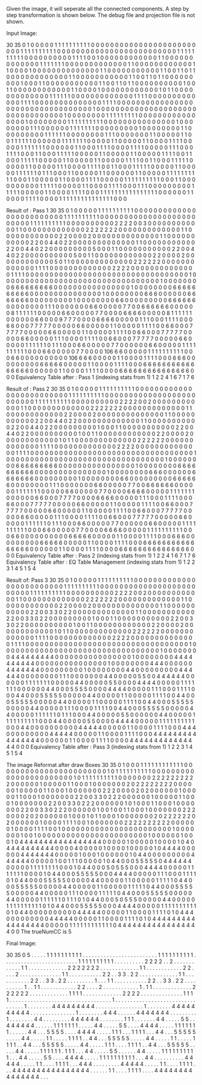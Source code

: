 Given the image, it will seperate all the connected components. A step by step
transformation is shown below. The debug file and projection file is not shown.

Input Image:

30 35 0 1
0 0 0 0 0 1 1 1 1 1 1 1 1 1 1 0 0 0 0 0 0 0 0 0 0 0 0 0 0 0 0 0 0 0 0
0 0 0 0 0 1 1 1 1 1 1 1 1 1 1 0 0 0 0 0 0 0 0 0 0 0 0 0 0 0 0 0 0 0 0
0 0 0 0 0 1 1 1 1 1 1 1 1 1 1 0 0 0 0 0 0 0 0 0 0 1 1 1 1 0 0 1 0 0 0
0 0 0 0 0 0 0 0 0 1 1 0 0 0 0 0 0 0 0 0 0 0 0 0 1 1 1 1 1 1 1 0 0 0 0
0 0 0 0 0 0 0 0 0 1 1 0 0 0 0 0 0 0 0 0 0 0 0 1 1 0 0 0 0 1 0 0 0 0 0
0 0 0 0 0 0 0 0 0 1 1 0 0 0 0 0 0 0 0 0 0 0 1 1 0 0 1 1 0 1 1 0 0 0 0
0 0 0 0 0 0 0 0 0 1 1 0 0 0 0 0 0 0 0 0 0 0 1 1 0 0 1 1 0 1 1 0 0 0 0
0 0 0 0 0 1 0 0 0 1 1 0 0 0 0 0 0 0 0 0 0 0 1 1 0 0 1 1 0 1 1 0 0 0 0
0 0 0 0 0 0 1 0 0 1 1 0 0 0 0 0 0 0 0 0 0 0 0 1 1 0 0 0 0 1 0 0 0 0 0
0 0 0 0 0 0 0 1 0 1 1 0 0 0 0 0 0 0 0 0 0 0 0 0 1 1 1 1 1 1 0 0 0 0 0
0 0 0 0 0 0 0 0 1 1 1 1 0 0 0 0 0 0 0 0 0 0 0 0 0 1 1 1 1 0 0 0 0 0 0
0 0 0 0 0 0 0 0 1 1 1 1 0 0 0 0 0 0 0 0 0 0 0 0 0 0 0 0 0 0 0 0 0 0 0
0 0 0 0 0 0 0 0 0 0 0 1 0 0 0 0 0 0 0 0 0 0 0 0 0 0 0 0 0 0 0 0 0 0 0
0 0 0 0 0 0 0 0 0 0 1 0 0 0 0 0 0 0 0 1 1 1 1 1 1 1 1 1 0 0 0 0 0 0 0
0 0 0 0 0 0 0 0 0 1 0 0 0 0 0 0 0 0 1 1 1 1 1 1 1 1 1 1 0 0 0 0 0 0 0
0 0 0 0 0 0 0 0 1 0 0 0 0 0 0 0 0 1 1 1 0 0 0 0 0 0 1 1 1 1 1 1 1 0 0
0 0 0 0 0 0 0 1 0 0 0 0 0 0 0 0 1 1 0 0 0 0 0 0 0 0 0 1 1 1 1 1 1 0 0
0 0 0 0 0 0 1 1 1 0 0 0 0 0 0 0 1 1 0 0 0 0 0 1 1 0 0 1 1 1 1 1 1 0 0
0 0 0 0 1 1 1 1 1 1 1 0 0 0 0 0 1 1 0 0 0 0 0 1 1 0 0 0 0 1 1 1 1 0 0
0 0 0 1 1 1 1 1 1 1 0 0 0 0 0 0 1 1 0 0 0 1 1 1 1 0 0 0 0 1 1 1 1 0 0
0 0 0 1 1 1 0 0 0 1 1 1 1 0 0 0 1 1 0 0 0 1 1 1 1 1 0 0 0 0 0 1 1 0 0
0 0 0 1 1 0 0 0 0 0 1 1 1 1 0 0 1 1 0 0 0 1 1 1 1 1 0 0 0 0 0 1 1 0 0
0 0 0 1 1 0 0 0 0 0 1 1 1 1 0 0 1 1 0 0 0 1 1 1 1 1 0 0 0 0 0 1 1 0 0
0 0 0 1 1 1 0 0 0 0 1 1 1 1 0 0 1 1 0 0 0 1 1 1 1 1 0 0 0 0 0 1 1 0 0
0 0 0 1 1 1 1 1 1 0 1 1 1 0 0 0 1 1 0 0 0 0 0 1 1 0 0 0 0 0 0 1 1 0 0
0 0 0 1 1 1 1 1 1 1 1 1 1 0 0 0 1 1 0 0 0 0 0 1 1 0 0 0 0 1 1 1 1 0 0
0 0 0 1 1 1 1 1 1 1 1 1 1 0 0 0 1 1 0 0 0 0 0 0 0 0 0 0 1 1 1 1 1 0 0
0 0 0 1 1 0 0 0 0 1 1 1 1 0 0 0 1 1 1 0 0 0 0 0 0 0 0 0 1 1 1 1 1 0 0
0 0 0 1 1 0 0 0 0 1 1 1 1 0 0 0 1 1 1 1 1 1 1 1 1 1 1 1 1 1 1 1 0 0 0
0 0 0 1 1 0 0 0 0 1 1 1 1 0 0 0 0 1 1 1 1 1 1 1 1 1 1 1 1 1 1 1 0 0 0

Result of : Pass 1
30 35 0 1
0 0 0 0 0 1 1 1 1 1 1 1 1 1 1 0 0 0 0 0 0 0 0 0 0 0 0 0 0 0 0 0 0 0 0 
0 0 0 0 0 1 1 1 1 1 1 1 1 1 1 0 0 0 0 0 0 0 0 0 0 0 0 0 0 0 0 0 0 0 0 
0 0 0 0 0 1 1 1 1 1 1 1 1 1 1 0 0 0 0 0 0 0 0 0 0 2 2 2 2 0 0 3 0 0 0 
0 0 0 0 0 0 0 0 0 1 1 0 0 0 0 0 0 0 0 0 0 0 0 0 2 2 2 2 2 2 2 0 0 0 0 
0 0 0 0 0 0 0 0 0 1 1 0 0 0 0 0 0 0 0 0 0 0 0 2 2 0 0 0 0 2 0 0 0 0 0 
0 0 0 0 0 0 0 0 0 1 1 0 0 0 0 0 0 0 0 0 0 0 2 2 0 0 4 4 0 2 2 0 0 0 0 
0 0 0 0 0 0 0 0 0 1 1 0 0 0 0 0 0 0 0 0 0 0 2 2 0 0 4 4 0 2 2 0 0 0 0 
0 0 0 0 0 5 0 0 0 1 1 0 0 0 0 0 0 0 0 0 0 0 2 2 0 0 4 4 0 2 2 0 0 0 0 
0 0 0 0 0 0 5 0 0 1 1 0 0 0 0 0 0 0 0 0 0 0 0 2 2 0 0 0 0 2 0 0 0 0 0 
0 0 0 0 0 0 0 5 0 1 1 0 0 0 0 0 0 0 0 0 0 0 0 0 2 2 2 2 2 2 0 0 0 0 0 
0 0 0 0 0 0 0 0 1 1 1 1 0 0 0 0 0 0 0 0 0 0 0 0 0 2 2 2 2 0 0 0 0 0 0 
0 0 0 0 0 0 0 0 1 1 1 1 0 0 0 0 0 0 0 0 0 0 0 0 0 0 0 0 0 0 0 0 0 0 0 
0 0 0 0 0 0 0 0 0 0 0 1 0 0 0 0 0 0 0 0 0 0 0 0 0 0 0 0 0 0 0 0 0 0 0 
0 0 0 0 0 0 0 0 0 0 1 0 0 0 0 0 0 0 0 6 6 6 6 6 6 6 6 6 0 0 0 0 0 0 0 
0 0 0 0 0 0 0 0 0 1 0 0 0 0 0 0 0 0 6 6 6 6 6 6 6 6 6 6 0 0 0 0 0 0 0 
0 0 0 0 0 0 0 0 1 0 0 0 0 0 0 0 0 6 6 6 0 0 0 0 0 0 6 6 6 6 6 6 6 0 0 
0 0 0 0 0 0 0 1 0 0 0 0 0 0 0 0 6 6 0 0 0 0 0 0 0 0 0 6 6 6 6 6 6 0 0 
0 0 0 0 0 0 1 1 1 0 0 0 0 0 0 0 6 6 0 0 0 0 0 7 7 0 0 6 6 6 6 6 6 0 0 
0 0 0 0 8 1 1 1 1 1 1 0 0 0 0 0 6 6 0 0 0 0 0 7 7 0 0 0 0 6 6 6 6 0 0 
0 0 0 8 1 1 1 1 1 1 0 0 0 0 0 0 6 6 0 0 0 9 7 7 7 0 0 0 0 6 6 6 6 0 0 
0 0 0 1 1 1 0 0 0 1 1 1 1 0 0 0 6 6 0 0 0 7 7 7 7 7 0 0 0 0 0 6 6 0 0 
0 0 0 1 1 0 0 0 0 0 1 1 1 1 0 0 6 6 0 0 0 7 7 7 7 7 0 0 0 0 0 6 6 0 0 
0 0 0 1 1 0 0 0 0 0 1 1 1 1 0 0 6 6 0 0 0 7 7 7 7 7 0 0 0 0 0 6 6 0 0 
0 0 0 1 1 1 0 0 0 0 1 1 1 1 0 0 6 6 0 0 0 7 7 7 7 7 0 0 0 0 0 6 6 0 0 
0 0 0 1 1 1 1 1 1 0 1 1 1 0 0 0 6 6 0 0 0 0 0 7 7 0 0 0 0 0 0 6 6 0 0 
0 0 0 1 1 1 1 1 1 1 1 1 1 0 0 0 6 6 0 0 0 0 0 7 7 0 0 0 0 106 6 6 0 0 
0 0 0 1 1 1 1 1 1 1 1 1 1 0 0 0 6 6 0 0 0 0 0 0 0 0 0 0 106 6 6 6 0 0 
0 0 0 1 1 0 0 0 0 1 1 1 1 0 0 0 6 6 6 0 0 0 0 0 0 0 0 0 6 6 6 6 6 0 0 
0 0 0 1 1 0 0 0 0 1 1 1 1 0 0 0 6 6 6 6 6 6 6 6 6 6 6 6 6 6 6 6 0 0 0 
0 0 0 1 1 0 0 0 0 1 1 1 1 0 0 0 0 6 6 6 6 6 6 6 6 6 6 6 6 6 6 6 0 0 0 
Equivalency Table after : Pass 1 (indexing stats from 1)
1 2 2 4 1 6 7 1 7 6 

Result of : Pass 2
30 35 0 1
0 0 0 0 0 1 1 1 1 1 1 1 1 1 1 0 0 0 0 0 0 0 0 0 0 0 0 0 0 0 0 0 0 0 0 
0 0 0 0 0 1 1 1 1 1 1 1 1 1 1 0 0 0 0 0 0 0 0 0 0 0 0 0 0 0 0 0 0 0 0 
0 0 0 0 0 1 1 1 1 1 1 1 1 1 1 0 0 0 0 0 0 0 0 0 0 2 2 2 2 0 0 2 0 0 0 
0 0 0 0 0 0 0 0 0 1 1 0 0 0 0 0 0 0 0 0 0 0 0 0 2 2 2 2 2 2 2 0 0 0 0 
0 0 0 0 0 0 0 0 0 1 1 0 0 0 0 0 0 0 0 0 0 0 0 2 2 0 0 0 0 2 0 0 0 0 0 
0 0 0 0 0 0 0 0 0 1 1 0 0 0 0 0 0 0 0 0 0 0 2 2 0 0 4 4 0 2 2 0 0 0 0 
0 0 0 0 0 0 0 0 0 1 1 0 0 0 0 0 0 0 0 0 0 0 2 2 0 0 4 4 0 2 2 0 0 0 0 
0 0 0 0 0 1 0 0 0 1 1 0 0 0 0 0 0 0 0 0 0 0 2 2 0 0 4 4 0 2 2 0 0 0 0 
0 0 0 0 0 0 1 0 0 1 1 0 0 0 0 0 0 0 0 0 0 0 0 2 2 0 0 0 0 2 0 0 0 0 0 
0 0 0 0 0 0 0 1 0 1 1 0 0 0 0 0 0 0 0 0 0 0 0 0 2 2 2 2 2 2 0 0 0 0 0 
0 0 0 0 0 0 0 0 1 1 1 1 0 0 0 0 0 0 0 0 0 0 0 0 0 2 2 2 2 0 0 0 0 0 0 
0 0 0 0 0 0 0 0 1 1 1 1 0 0 0 0 0 0 0 0 0 0 0 0 0 0 0 0 0 0 0 0 0 0 0 
0 0 0 0 0 0 0 0 0 0 0 1 0 0 0 0 0 0 0 0 0 0 0 0 0 0 0 0 0 0 0 0 0 0 0 
0 0 0 0 0 0 0 0 0 0 1 0 0 0 0 0 0 0 0 6 6 6 6 6 6 6 6 6 0 0 0 0 0 0 0 
0 0 0 0 0 0 0 0 0 1 0 0 0 0 0 0 0 0 6 6 6 6 6 6 6 6 6 6 0 0 0 0 0 0 0 
0 0 0 0 0 0 0 0 1 0 0 0 0 0 0 0 0 6 6 6 0 0 0 0 0 0 6 6 6 6 6 6 6 0 0 
0 0 0 0 0 0 0 1 0 0 0 0 0 0 0 0 6 6 0 0 0 0 0 0 0 0 0 6 6 6 6 6 6 0 0 
0 0 0 0 0 0 1 1 1 0 0 0 0 0 0 0 6 6 0 0 0 0 0 7 7 0 0 6 6 6 6 6 6 0 0 
0 0 0 0 1 1 1 1 1 1 1 0 0 0 0 0 6 6 0 0 0 0 0 7 7 0 0 0 0 6 6 6 6 0 0 
0 0 0 1 1 1 1 1 1 1 0 0 0 0 0 0 6 6 0 0 0 7 7 7 7 0 0 0 0 6 6 6 6 0 0 
0 0 0 1 1 1 0 0 0 1 1 1 1 0 0 0 6 6 0 0 0 7 7 7 7 7 0 0 0 0 0 6 6 0 0 
0 0 0 1 1 0 0 0 0 0 1 1 1 1 0 0 6 6 0 0 0 7 7 7 7 7 0 0 0 0 0 6 6 0 0 
0 0 0 1 1 0 0 0 0 0 1 1 1 1 0 0 6 6 0 0 0 7 7 7 7 7 0 0 0 0 0 6 6 0 0 
0 0 0 1 1 1 0 0 0 0 1 1 1 1 0 0 6 6 0 0 0 7 7 7 7 7 0 0 0 0 0 6 6 0 0 
0 0 0 1 1 1 1 1 1 0 1 1 1 0 0 0 6 6 0 0 0 0 0 7 7 0 0 0 0 0 0 6 6 0 0 
0 0 0 1 1 1 1 1 1 1 1 1 1 0 0 0 6 6 0 0 0 0 0 7 7 0 0 0 0 6 6 6 6 0 0 
0 0 0 1 1 1 1 1 1 1 1 1 1 0 0 0 6 6 0 0 0 0 0 0 0 0 0 0 6 6 6 6 6 0 0 
0 0 0 1 1 0 0 0 0 1 1 1 1 0 0 0 6 6 6 0 0 0 0 0 0 0 0 0 6 6 6 6 6 0 0 
0 0 0 1 1 0 0 0 0 1 1 1 1 0 0 0 6 6 6 6 6 6 6 6 6 6 6 6 6 6 6 6 0 0 0 
0 0 0 1 1 0 0 0 0 1 1 1 1 0 0 0 0 6 6 6 6 6 6 6 6 6 6 6 6 6 6 6 0 0 0 
Equivalency Table after : Pass 2 (indexing stats from 1)
1 2 2 4 1 6 7 1 7 6 
Equivalency Table after : EQ Table Management (indexing stats from 1)
1 2 2 3 1 4 5 1 5 4 

Result of: Pass 3
30 35 0 1
0 0 0 0 0 1 1 1 1 1 1 1 1 1 1 0 0 0 0 0 0 0 0 0 0 0 0 0 0 0 0 0 0 0 0 
0 0 0 0 0 1 1 1 1 1 1 1 1 1 1 0 0 0 0 0 0 0 0 0 0 0 0 0 0 0 0 0 0 0 0 
0 0 0 0 0 1 1 1 1 1 1 1 1 1 1 0 0 0 0 0 0 0 0 0 0 2 2 2 2 0 0 2 0 0 0 
0 0 0 0 0 0 0 0 0 1 1 0 0 0 0 0 0 0 0 0 0 0 0 0 2 2 2 2 2 2 2 0 0 0 0 
0 0 0 0 0 0 0 0 0 1 1 0 0 0 0 0 0 0 0 0 0 0 0 2 2 0 0 0 0 2 0 0 0 0 0 
0 0 0 0 0 0 0 0 0 1 1 0 0 0 0 0 0 0 0 0 0 0 2 2 0 0 3 3 0 2 2 0 0 0 0 
0 0 0 0 0 0 0 0 0 1 1 0 0 0 0 0 0 0 0 0 0 0 2 2 0 0 3 3 0 2 2 0 0 0 0 
0 0 0 0 0 1 0 0 0 1 1 0 0 0 0 0 0 0 0 0 0 0 2 2 0 0 3 3 0 2 2 0 0 0 0 
0 0 0 0 0 0 1 0 0 1 1 0 0 0 0 0 0 0 0 0 0 0 0 2 2 0 0 0 0 2 0 0 0 0 0 
0 0 0 0 0 0 0 1 0 1 1 0 0 0 0 0 0 0 0 0 0 0 0 0 2 2 2 2 2 2 0 0 0 0 0 
0 0 0 0 0 0 0 0 1 1 1 1 0 0 0 0 0 0 0 0 0 0 0 0 0 2 2 2 2 0 0 0 0 0 0 
0 0 0 0 0 0 0 0 1 1 1 1 0 0 0 0 0 0 0 0 0 0 0 0 0 0 0 0 0 0 0 0 0 0 0 
0 0 0 0 0 0 0 0 0 0 0 1 0 0 0 0 0 0 0 0 0 0 0 0 0 0 0 0 0 0 0 0 0 0 0 
0 0 0 0 0 0 0 0 0 0 1 0 0 0 0 0 0 0 0 4 4 4 4 4 4 4 4 4 0 0 0 0 0 0 0 
0 0 0 0 0 0 0 0 0 1 0 0 0 0 0 0 0 0 4 4 4 4 4 4 4 4 4 4 0 0 0 0 0 0 0 
0 0 0 0 0 0 0 0 1 0 0 0 0 0 0 0 0 4 4 4 0 0 0 0 0 0 4 4 4 4 4 4 4 0 0 
0 0 0 0 0 0 0 1 0 0 0 0 0 0 0 0 4 4 0 0 0 0 0 0 0 0 0 4 4 4 4 4 4 0 0 
0 0 0 0 0 0 1 1 1 0 0 0 0 0 0 0 4 4 0 0 0 0 0 5 5 0 0 4 4 4 4 4 4 0 0 
0 0 0 0 1 1 1 1 1 1 1 0 0 0 0 0 4 4 0 0 0 0 0 5 5 0 0 0 0 4 4 4 4 0 0 
0 0 0 1 1 1 1 1 1 1 0 0 0 0 0 0 4 4 0 0 0 5 5 5 5 0 0 0 0 4 4 4 4 0 0 
0 0 0 1 1 1 0 0 0 1 1 1 1 0 0 0 4 4 0 0 0 5 5 5 5 5 0 0 0 0 0 4 4 0 0 
0 0 0 1 1 0 0 0 0 0 1 1 1 1 0 0 4 4 0 0 0 5 5 5 5 5 0 0 0 0 0 4 4 0 0 
0 0 0 1 1 0 0 0 0 0 1 1 1 1 0 0 4 4 0 0 0 5 5 5 5 5 0 0 0 0 0 4 4 0 0 
0 0 0 1 1 1 0 0 0 0 1 1 1 1 0 0 4 4 0 0 0 5 5 5 5 5 0 0 0 0 0 4 4 0 0 
0 0 0 1 1 1 1 1 1 0 1 1 1 0 0 0 4 4 0 0 0 0 0 5 5 0 0 0 0 0 0 4 4 0 0 
0 0 0 1 1 1 1 1 1 1 1 1 1 0 0 0 4 4 0 0 0 0 0 5 5 0 0 0 0 4 4 4 4 0 0 
0 0 0 1 1 1 1 1 1 1 1 1 1 0 0 0 4 4 0 0 0 0 0 0 0 0 0 0 4 4 4 4 4 0 0 
0 0 0 1 1 0 0 0 0 1 1 1 1 0 0 0 4 4 4 0 0 0 0 0 0 0 0 0 4 4 4 4 4 0 0 
0 0 0 1 1 0 0 0 0 1 1 1 1 0 0 0 4 4 4 4 4 4 4 4 4 4 4 4 4 4 4 4 0 0 0 
0 0 0 1 1 0 0 0 0 1 1 1 1 0 0 0 0 4 4 4 4 4 4 4 4 4 4 4 4 4 4 4 0 0 0 
Equivalency Table after : Pass 3 (indexing stats from 1)
1 2 2 3 1 4 5 1 5 4 

The image Reformat after draw Boxes 
30 35 0 1
0 0 0 1 1 1 1 1 1 1 1 1 1 1 1 0 0 0 0 0 0 0 0 0 0 0 0 0 0 0 0 0 0 0 0 
0 0 0 1 0 1 1 1 1 1 1 1 1 1 1 0 0 0 0 0 0 0 0 0 0 0 0 0 0 0 0 0 0 0 0 
0 0 0 1 0 1 1 1 1 1 1 1 1 1 1 0 0 0 0 0 0 0 2 2 2 2 2 2 2 2 2 2 0 0 0 
0 0 0 1 0 0 0 0 0 1 1 0 0 0 1 0 0 0 0 0 0 0 2 0 2 2 2 2 2 2 2 2 0 0 0 
0 0 0 1 0 0 0 0 0 1 1 0 0 0 1 0 0 0 0 0 0 0 2 2 2 0 0 0 0 2 0 2 0 0 0 
0 0 0 1 0 0 0 0 0 1 1 0 0 0 1 0 0 0 0 0 0 0 2 2 0 0 3 3 0 2 2 2 0 0 0 
0 0 0 1 0 0 0 0 0 1 1 0 0 0 1 0 0 0 0 0 0 0 2 2 0 0 3 3 0 2 2 2 0 0 0 
0 0 0 1 0 1 0 0 0 1 1 0 0 0 1 0 0 0 0 0 0 0 2 2 0 0 3 3 0 2 2 2 0 0 0 
0 0 0 1 0 0 1 0 0 1 1 0 0 0 1 0 0 0 0 0 0 0 2 2 2 0 0 0 0 2 0 2 0 0 0 
0 0 0 1 0 0 0 1 0 1 1 0 0 0 1 0 0 0 0 0 0 0 2 0 2 2 2 2 2 2 0 2 0 0 0 
0 0 0 1 0 0 0 0 1 1 1 1 0 0 1 0 0 0 0 0 0 0 2 2 2 2 2 2 2 2 2 2 0 0 0 
0 0 0 1 0 0 0 0 1 1 1 1 0 0 1 0 0 0 0 0 0 0 0 0 0 0 0 0 0 0 0 0 0 0 0 
0 0 0 1 0 0 0 0 0 0 0 1 0 0 1 0 0 0 0 0 0 0 0 0 0 0 0 0 0 0 0 0 0 0 0 
0 0 0 1 0 0 0 0 0 0 1 0 0 0 1 0 4 4 4 4 4 4 4 4 4 4 4 4 4 4 4 4 4 0 0 
0 0 0 1 0 0 0 0 0 1 0 0 0 0 1 0 4 0 4 4 4 4 4 4 4 4 4 4 0 0 0 0 4 0 0 
0 0 0 1 0 0 0 0 1 0 0 0 0 0 1 0 4 4 4 4 0 0 0 0 0 0 4 4 4 4 4 4 4 0 0 
0 0 0 1 0 0 0 1 0 0 0 0 0 0 1 0 4 4 0 0 0 0 0 0 0 0 0 4 4 4 4 4 4 0 0 
0 0 0 1 0 0 1 1 1 0 0 0 0 0 1 0 4 4 0 0 0 5 5 5 5 5 0 4 4 4 4 4 4 0 0 
0 0 0 1 1 1 1 1 1 1 1 0 0 0 1 0 4 4 0 0 0 5 0 5 5 5 0 0 0 4 4 4 4 0 0 
0 0 0 1 1 1 1 1 1 1 0 0 0 0 1 0 4 4 0 0 0 5 5 5 5 5 0 0 0 4 4 4 4 0 0 
0 0 0 1 1 1 0 0 0 1 1 1 1 0 1 0 4 4 0 0 0 5 5 5 5 5 0 0 0 0 0 4 4 0 0 
0 0 0 1 1 0 0 0 0 0 1 1 1 1 1 0 4 4 0 0 0 5 5 5 5 5 0 0 0 0 0 4 4 0 0 
0 0 0 1 1 0 0 0 0 0 1 1 1 1 1 0 4 4 0 0 0 5 5 5 5 5 0 0 0 0 0 4 4 0 0 
0 0 0 1 1 1 0 0 0 0 1 1 1 1 1 0 4 4 0 0 0 5 5 5 5 5 0 0 0 0 0 4 4 0 0 
0 0 0 1 1 1 1 1 1 0 1 1 1 0 1 0 4 4 0 0 0 5 0 5 5 5 0 0 0 0 0 4 4 0 0 
0 0 0 1 1 1 1 1 1 1 1 1 1 0 1 0 4 4 0 0 0 5 5 5 5 5 0 0 0 4 4 4 4 0 0 
0 0 0 1 1 1 1 1 1 1 1 1 1 0 1 0 4 4 0 0 0 0 0 0 0 0 0 0 4 4 4 4 4 0 0 
0 0 0 1 1 0 0 0 0 1 1 1 1 0 1 0 4 4 4 0 0 0 0 0 0 0 0 0 4 4 4 4 4 0 0 
0 0 0 1 1 0 0 0 0 1 1 1 1 0 1 0 4 4 4 4 4 4 4 4 4 4 4 4 4 4 4 4 4 0 0 
0 0 0 1 1 1 1 1 1 1 1 1 1 1 1 0 4 4 4 4 4 4 4 4 4 4 4 4 4 4 4 4 4 0 0 
The trueNumCC is 5

Final Image:

30 35 0 5
. . . . . 1 1 1 1 1 1 1 1 1 1 . . . . . . . . . . . . . . . . . . . . 
. . . . . 1 1 1 1 1 1 1 1 1 1 . . . . . . . . . . . . . . . . . . . . 
. . . . . 1 1 1 1 1 1 1 1 1 1 . . . . . . . . . . 2 2 2 2 . . 2 . . . 
. . . . . . . . . 1 1 . . . . . . . . . . . . . 2 2 2 2 2 2 2 . . . . 
. . . . . . . . . 1 1 . . . . . . . . . . . . 2 2 . . . . 2 . . . . . 
. . . . . . . . . 1 1 . . . . . . . . . . . 2 2 . . 3 3 . 2 2 . . . . 
. . . . . . . . . 1 1 . . . . . . . . . . . 2 2 . . 3 3 . 2 2 . . . . 
. . . . . 1 . . . 1 1 . . . . . . . . . . . 2 2 . . 3 3 . 2 2 . . . . 
. . . . . . 1 . . 1 1 . . . . . . . . . . . . 2 2 . . . . 2 . . . . . 
. . . . . . . 1 . 1 1 . . . . . . . . . . . . . 2 2 2 2 2 2 . . . . . 
. . . . . . . . 1 1 1 1 . . . . . . . . . . . . . 2 2 2 2 . . . . . . 
. . . . . . . . 1 1 1 1 . . . . . . . . . . . . . . . . . . . . . . . 
. . . . . . . . . . . 1 . . . . . . . . . . . . . . . . . . . . . . . 
. . . . . . . . . . 1 . . . . . . . . 4 4 4 4 4 4 4 4 4 . . . . . . . 
. . . . . . . . . 1 . . . . . . . . 4 4 4 4 4 4 4 4 4 4 . . . . . . . 
. . . . . . . . 1 . . . . . . . . 4 4 4 . . . . . . 4 4 4 4 4 4 4 . . 
. . . . . . . 1 . . . . . . . . 4 4 . . . . . . . . . 4 4 4 4 4 4 . . 
. . . . . . 1 1 1 . . . . . . . 4 4 . . . . . 5 5 . . 4 4 4 4 4 4 . . 
. . . . 1 1 1 1 1 1 1 . . . . . 4 4 . . . . . 5 5 . . . . 4 4 4 4 . . 
. . . 1 1 1 1 1 1 1 . . . . . . 4 4 . . . 5 5 5 5 . . . . 4 4 4 4 . . 
. . . 1 1 1 . . . 1 1 1 1 . . . 4 4 . . . 5 5 5 5 5 . . . . . 4 4 . . 
. . . 1 1 . . . . . 1 1 1 1 . . 4 4 . . . 5 5 5 5 5 . . . . . 4 4 . . 
. . . 1 1 . . . . . 1 1 1 1 . . 4 4 . . . 5 5 5 5 5 . . . . . 4 4 . . 
. . . 1 1 1 . . . . 1 1 1 1 . . 4 4 . . . 5 5 5 5 5 . . . . . 4 4 . . 
. . . 1 1 1 1 1 1 . 1 1 1 . . . 4 4 . . . . . 5 5 . . . . . . 4 4 . . 
. . . 1 1 1 1 1 1 1 1 1 1 . . . 4 4 . . . . . 5 5 . . . . 4 4 4 4 . . 
. . . 1 1 1 1 1 1 1 1 1 1 . . . 4 4 . . . . . . . . . . 4 4 4 4 4 . . 
. . . 1 1 . . . . 1 1 1 1 . . . 4 4 4 . . . . . . . . . 4 4 4 4 4 . . 
. . . 1 1 . . . . 1 1 1 1 . . . 4 4 4 4 4 4 4 4 4 4 4 4 4 4 4 4 . . . 
. . . 1 1 . . . . 1 1 1 1 . . . . 4 4 4 4 4 4 4 4 4 4 4 4 4 4 4 . . . 

